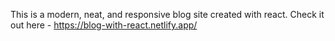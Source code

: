 This is a modern, neat, and responsive blog site created with react. Check it out here - https://blog-with-react.netlify.app/
